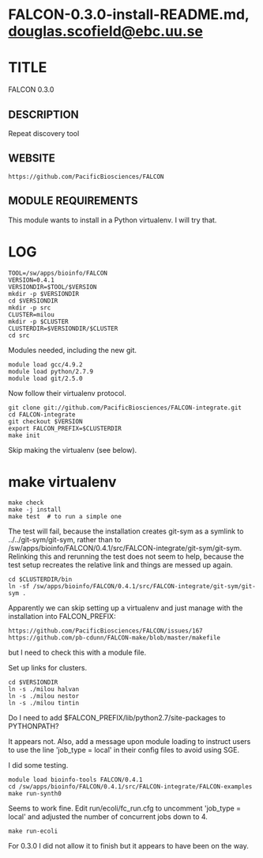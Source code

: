# FALCON-0.3.0-install-README.md, douglas.scofield@ebc.uu.se

TITLE
=====

FALCON 0.3.0


DESCRIPTION
-----------

Repeat discovery tool


WEBSITE
-------

    https://github.com/PacificBiosciences/FALCON


MODULE REQUIREMENTS
-------------------

This module wants to install in a Python virtualenv.  I will try that.

LOG
===

    TOOL=/sw/apps/bioinfo/FALCON
    VERSION=0.4.1
    VERSIONDIR=$TOOL/$VERSION
    mkdir -p $VERSIONDIR
    cd $VERSIONDIR
    mkdir -p src
    CLUSTER=milou
    mkdir -p $CLUSTER
    CLUSTERDIR=$VERSIONDIR/$CLUSTER
    cd src

Modules needed, including the new git.

    module load gcc/4.9.2
    module load python/2.7.9
    module load git/2.5.0

Now follow their virtualenv protocol.

    git clone git://github.com/PacificBiosciences/FALCON-integrate.git
    cd FALCON-integrate
    git checkout $VERSION
    export FALCON_PREFIX=$CLUSTERDIR
    make init

Skip making the virtualenv (see below).

#    make virtualenv

    make check
    make -j install
    make test  # to run a simple one

The test will fail, because the installation creates git-sym as a symlink to
../../git-sym/git-sym, rather than to 
/sw/apps/bioinfo/FALCON/0.4.1/src/FALCON-integrate/git-sym/git-sym.
Relinking this and rerunning the test does not seem to help, because the test
setup recreates the relative link and things are messed up again.

    cd $CLUSTERDIR/bin
    ln -sf /sw/apps/bioinfo/FALCON/0.4.1/src/FALCON-integrate/git-sym/git-sym .

Apparently we can skip setting up a virtualenv and just manage with the
installation into FALCON_PREFIX:

    https://github.com/PacificBiosciences/FALCON/issues/167
    https://github.com/pb-cdunn/FALCON-make/blob/master/makefile

but I need to check this with a module file.

Set up links for clusters.

    cd $VERSIONDIR
    ln -s ./milou halvan
    ln -s ./milou nestor
    ln -s ./milou tintin

Do I need to add $FALCON_PREFIX/lib/python2.7/site-packages to PYTHONPATH?

It appears not.  Also, add a message upon module loading to instruct users
to use the line 'job_type = local' in their config files to avoid using SGE.

I did some testing.

    module load bioinfo-tools FALCON/0.4.1
    cd /sw/apps/bioinfo/FALCON/0.4.1/src/FALCON-integrate/FALCON-examples
    make run-synth0

Seems to work fine.  Edit run/ecoli/fc_run.cfg to uncomment 'job_type = local'
and adjusted the number of concurrent jobs down to 4.

    make run-ecoli

For 0.3.0 I did not allow it to finish but it appears to have been on the
way.

